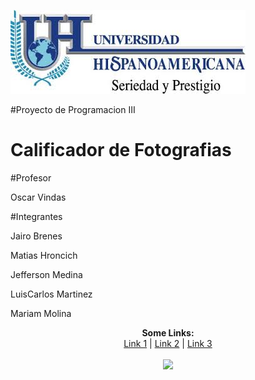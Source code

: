 ![](./UH.jpg)

#Proyecto de Programacion III
# Calificador de Fotografias

#Profesor

Oscar Vindas

#Integrantes 

Jairo Brenes

Matias Hroncich 

Jefferson Medina 

LuisCarlos Martinez

Mariam Molina


<p align="center">
  <b>Some Links:</b><br>
  <a href="#">Link 1</a> |
  <a href="#">Link 2</a> |
  <a href="#">Link 3</a>
  <br><br>
  <img src="http://s.4cdn.org/image/title/105.gif">
</p>

